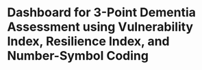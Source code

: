 Dashboard for 3-Point Dementia Assessment using Vulnerability Index, Resilience Index, and Number-Symbol Coding
===
